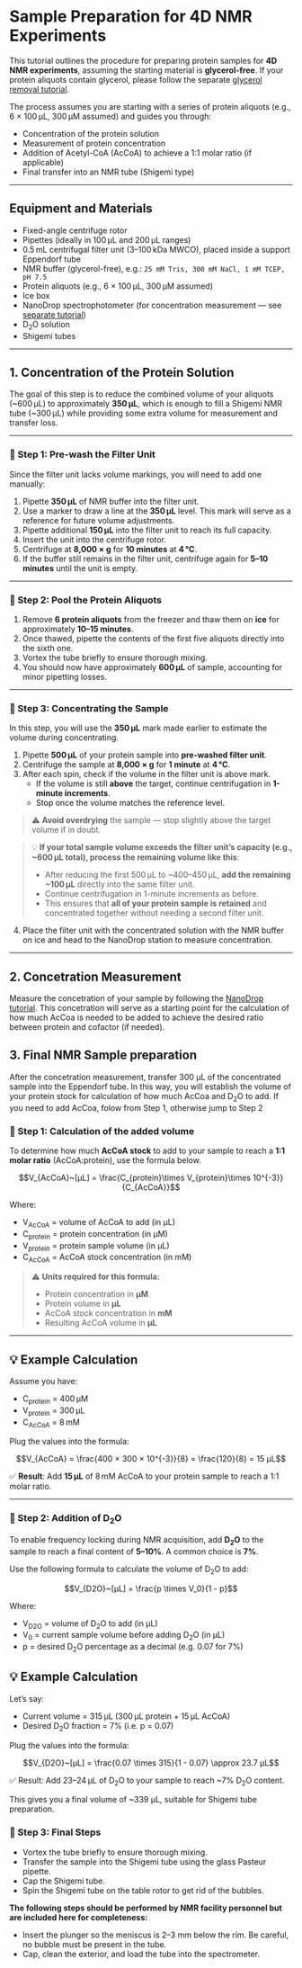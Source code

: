 # Sample Preparation for 4D NMR Experiments

This tutorial outlines the procedure for preparing protein samples for **4D NMR experiments**, assuming the starting material is **glycerol-free**. If your protein aliquots contain glycerol, please follow the separate [glycerol removal tutorial](./Glycerol_Removal.md).

The process assumes you are starting with a series of protein aliquots (e.g., 6 × 100 μL, 300 μM assumed) and guides you through:

- Concentration of the protein solution  
- Measurement of protein concentration  
- Addition of Acetyl-CoA (AcCoA) to achieve a 1:1 molar ratio (if applicable)
- Final transfer into an NMR tube (Shigemi type)

---

## Equipment and Materials

- Fixed-angle centrifuge rotor
- Pipettes (ideally in 100 μL and 200 μL ranges)
- 0.5 mL centrifugal filter unit (3–100 kDa MWCO), placed inside a support Eppendorf tube
- NMR buffer (glycerol-free), e.g.: `25 mM Tris, 300 mM NaCl, 1 mM TCEP, pH 7.5`
- Protein aliquots (e.g., 6 × 100 μL, 300 μM assumed)
- Ice box
- NanoDrop spectrophotometer (for concentration measurement — see [separate tutorial](./NanoDrop_tutorial.md))
- D<sub>2</sub>O solution
- Shigemi tubes

---

## 1. Concentration of the Protein Solution

The goal of this step is to reduce the combined volume of your aliquots (~600 μL) to approximately **350 μL**, which is enough to fill a Shigemi NMR tube (~300 μL) while providing some extra volume for measurement and transfer loss.

---

### 🔹 Step 1: Pre-wash the Filter Unit

Since the filter unit lacks volume markings, you will need to add one manually:

1. Pipette **350 μL** of NMR buffer into the filter unit.  
2. Use a marker to draw a line at the **350 μL** level. This mark will serve as a reference for future volume adjustments.
3. Pipette additional **150 μL** into the filter unit to reach its full capacity.
4. Insert the unit into the centrifuge rotor.
5. Centrifuge at **8,000 × g** for **10 minutes** at **4 °C**.
6. If the buffer still remains in the filter unit, centrifuge again for **5–10 minutes** until the unit is empty.

---

### 🔹 Step 2: Pool the Protein Aliquots

1. Remove **6 protein aliquots** from the freezer and thaw them on **ice** for approximately **10–15 minutes**.
2. Once thawed, pipette the contents of the first five aliquots directly into the sixth one.
3. Vortex the tube briefly to ensure thorough mixing.
4. You should now have approximately **600 μL** of sample, accounting for minor pipetting losses.

---

### 🔹 Step 3: Concentrating the Sample

In this step, you will use the **350 μL** mark made earlier to estimate the volume during concentrating.

1. Pipette **500 μL** of your protein sample into **pre-washed filter unit**.
2. Centrifuge the sample at **8,000 × g** for **1 minute** at **4 °C**.
3. After each spin, check if the volume in the filter unit is above mark.
   - If the volume is still **above** the target, continue centrifugation in **1-minute increments**.
   - Stop once the volume matches the reference level.

> ⚠️ **Avoid overdrying** the sample — stop slightly above the target volume if in doubt.

> 💡 **If your total sample volume exceeds the filter unit’s capacity (e.g., ~600 μL total), process the remaining volume like this**:
>
> - After reducing the first 500 μL to ~400–450 μL, **add the remaining ~100 μL** directly into the same filter unit.
> - Continue centrifugation in 1-minute increments as before.
> - This ensures that **all of your protein sample is retained** and concentrated together without needing a second filter unit.

4. Place the filter unit with the concentrated solution with the NMR buffer on ice and head to the NanoDrop station to measure concentration. 
---


## 2. Concetration Measurement

Measure the concetration of your sample by following the [NanoDrop tutorial](../Misc/NanoDrop_tutorial.md). This concetration will serve as a starting point for the calculation of how much AcCoa is needed to be added to achieve the desired ratio between protein and cofactor (if needed).

## 3. Final NMR Sample preparation

After the concetration measurement, transfer 300 μL of the concentrated sample into the Eppendorf tube. In this way, you will establish the volume of your protein stock for calculation of how much AcCoa and D<sub>2</sub>O to add. If you need to add AcCoa, folow from Step 1, otherwise jump to Step 2

### 🔹 Step 1: Calculation of the added volume

To determine how much **AcCoA stock** to add to your sample to reach a **1:1 molar ratio** (AcCoA:protein), use the formula below.

```math
V_{AcCoA}~[μL] = \frac{C_{protein}\times V_{protein}\times 10^{-3}}{C_{AcCoA}}
```

Where:
- V<sub>AcCoA</sub> = volume of AcCoA to add (in μL)  
- C<sub>protein</sub> = protein concentration (in μM)  
- V<sub>protein</sub> = protein sample volume (in μL)  
- C<sub>AcCoA</sub> = AcCoA stock concentration (in mM)  

> ⚠️ **Units required for this formula:**
> - Protein concentration in **μM**
> - Protein volume in **μL**
> - AcCoA stock concentration in **mM**
> - Resulting AcCoA volume in **μL**

---

## 💡 Example Calculation

Assume you have:
- C<sub>protein</sub> = 400 μM  
- V<sub>protein</sub> = 300 μL  
- C<sub>AcCoA</sub> = 8 mM

Plug the values into the formula:

```math
V_{AcCoA} = \frac{400 × 300 × 10^{-3}}{8} = \frac{120}{8} = 15 μL
```

✅ **Result**: Add **15 μL** of 8 mM AcCoA to your protein sample to reach a 1:1 molar ratio.

---
### 🔹 Step 2: Addition of D<sub>2</sub>O

To enable frequency locking during NMR acquisition, add **D<sub>2</sub>O** to the sample to reach a final content of **5–10%**. A common choice is **7%**.

Use the following formula to calculate the volume of D<sub>2</sub>O to add:

```math
V_{D2O}~[μL] = \frac{p \times V_0}{1 - p}
```

Where:
- V<sub>D2O</sub> = volume of D<sub>2</sub>O to add (in μL)
- V<sub>0</sub> = current sample volume before adding D<sub>2</sub>O (in μL)
- p = desired D<sub>2</sub>O percentage as a decimal (e.g. 0.07 for 7%)

## 💡 Example Calculation

Let’s say:
- Current volume = 315 μL (300 μL protein + 15 μL AcCoA)
- Desired D<sub>2</sub>O fraction = 7% (i.e. p = 0.07)

Plug the values into the formula:

```math
V_{D2O}~[μL] = \frac{0.07 \times 315}{1 - 0.07} \approx 23.7 μL
```

✅ Result: Add 23–24 μL of D<sub>2</sub>O to your sample to reach ~7% D<sub>2</sub>O content.

This gives you a final volume of ~339 μL, suitable for Shigemi tube preparation.

### 🔹 Step 3: Final Steps

- Vortex the tube briefly to ensure thorough mixing.
- Transfer the sample into the Shigemi tube using the glass Pasteur pipette.
- Cap the Shigemi tube.
- Spin the Shigemi tube on the table rotor to get rid of the bubbles.

**The following steps should be performed by NMR facility personnel but are included here for completeness:**

- Insert the plunger so the meniscus is 2–3 mm below the rim. Be careful, no bubble must be present in the tube.
- Cap, clean the exterior, and load the tube into the spectrometer.